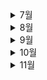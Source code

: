 <details>
 <summary>7월</summary>

<div markdown="1">

# 7월

<img src="README.assets/sun-3588618_960_720.jpg" style="zoom:25%;" />

- 💪[7월 5일(git명령어)](./7월/7.5_git_간단한_명령어_정리.md)
- 🚩[7월 6일(github)](./7월/7.6_git_수업내용.md)
- 🎖️ [7월 7일(git_branch)](./7월/7.7_수업.md)
- 🌅[7월 8일(git_branch)](./7월/7.8_수업.MD)
- 👿[7월 9일(자습)](./7월/7.9_자습.md)
- 😿[7월 10일(자습)](./7월/7.10_자습.md)
- 🧐[7월 11일(python)](./7월/7.11_python.md)
- 🐈[7월 12일(python)](./7월/7.12_python.md)
- 👓[7월 13일(python)](./7월/7.13_python.md)
- 🤢[7월 14일(python)](./7월/7.14_python.md)
- 🐶[7월 15일(python)](./7월/7.15_python.md)
- 💥[7월 16일(python)](./7월/7.16_python.md)
- 🍅[7월 17일(python)](./7월/7.17_python.md)
- 💧[7월 18일(python)](./7월/7.18_python.md)
- 🧠[7월 19일(python)](./7월/7.19_python.md)
- 🎁[7월 20일(python)](./7월/7.20_python.md)
- 🌂[7월 21일(python)](./7월/7.21_python.md)
- 💨[7월 22일(python)](./7월/7.22_python.md)
- 🤪[7월 23일(python)](./7월/7.23_python_json.md)
- ☀️[7월 24일(python)](./7월/7.24_python_swEA.md)
- 😲[7월 25일(python)](./7월/7.25_python.md)
- 📦[7월 26일(python)](./7월/7.26_python.md)
- 🕊️[7월 27일(python)](./7월/7.27_python.md)
- 😈[7월 28일(python)](./7월/7.28_python.md)
- 🥵[7월 29일(python)](./7월/7.29_python.md)
- 😴[7월 30일(python)](./7월/7.30_자습.md)
- 🙀[7월 31일(python)](./7월/7.31_자습.md)

</div>
</details>

<details>
 <summary>8월</summary>
<div markdown="1">

# 8월

![Thunersee 강, 스위스와 인터라켄 도시](https://img.freepik.com/premium-photo/interlaken-town-with-thunersee-river-switzerland_1339-63307.jpg)

- 😎[8월 1일](./8월/8.1_python.md)
- 😩[8월 2일](./8월/8.2_python.md)
- 👍[8월 3일](./8월/8.3_python.md)
- 😐[8월 4일](./8월/8.4_python.md)
- ⛑️[8월 5일](./8월/8.5_python.md)
- 👋[8월 6일](./8월/8.6_자습.md)
- 😇[8월 7일](./8월/8.7_자습.md)
- 😍[8월 8일](./8월/8.8_python.md)
- 🏝️[8월 9일](./8월/8.9_python.md)
- 🍄[8월 10일](./8월/8.10_python.md)
- 🥵[8월 11일](./8월/8.11_python.md)
- 🤔[8월 12일](./8월/8.12_python.md)
- 🙂[8월 13일](./8월/8.13_자습.md)
- 👻[8월 14일](./8월/8.14_자습.md)
- 🙏[8월 15일](./8월/8.15_자습.md)
- 🧐[8월 16일](./8월/8.16_database.md)
- 😴[8월 17일](./8월/8.17_database.md)
- ☀️[8월 18일](./8월/8.18_database.md)
- 👋[8월 19일](./8월/8.19_database.md)
- 👨‍🎨[8월 20일](./8월/8.20_자습.md)
- 😟[8월 21일](./8월/8.21_자습.md)
- 👓[8월 22일](./8월/8.22_database.md)
- 🙀[8월 23일](./8월/8.23_database.md)
- 🤚[8월 24일](./8월/8.24_database.md)
- 🤒[8월 25일](./8월/8.25_database.md)
- 😮[8월 26일](./8월/8.26_database.md)
- 👉[8월 27일](./8월/8.27_자습.md)
- 😾[8월 28일](./8월/8.28_자습.md)
- 🐤[8월 29일](./8월/8.29_Web.md)
- 😵[8월 30일](./8월/8.30_Web.md)
- 😕[8월 31일](./8월/8.31_Web.md)

</div>
</details>

<details>
 <summary>9월</summary>
<div markdown="1">

# 9월

![indiana-cornfield-sunset.webp](C:\Users\son\Desktop\TIL\README.assets\indiana-cornfield-sunset.webp)

- 😀[9월 1일](./9월/9.1_Web.md)
- 😔[9월 2일](./9월/9.2_Web.md)
- 🐤[9월 3일](./9월/9.3_자습.md)
- 🧅[9월 4일](./9월/9.4_자습.md)
- 🔩[9월 5일](./9월/9.5_Web.md)
- 🥈[9월 6일](./9월/9.6_Web.md)
- 🗣️[9월 7일](./9월/9.7_Web.md)
- 😖[9월 8일](./9월/9.8_Web.md)
- 💆[9월 9일](./9월/9.9_자습.md)
- 🥵[9월 10일](./9월/9.10_자습.md)
- 🤜[9월 11일](./9월/9.11_자습.md)
- ✍️[9월 12일](./9월/9.12_자습.md)
- 👓[9월 13일](./9월/9.13_Web.md)
- 👀[9월 14일](./9월/9.14_Web.md)
- 🤢[9월 15일](./9월/9.15_Javascript.md)
- ✍️[9월 16일](./9월/9.16_Javascript.md)
- 🌏[9월 17일](./9월/9.17_자습.md)
- 👻[9월 18일](./9월/9.18_자습.md)
- 😨[9월 19일](./9월/9.19_Javascript.md)
- 🤴[9월 20일](./9월/9.20_Javascript.md)
- 👨‍💻[9월 21일](./9월/9.21_DJANGO.md)
- 🐷[9월 22일](./9월/9.22_DJANGO.md)
- 🤝[9월 23일](./9월/9.23_DJANGO.md)
- 👥[9월 24일](./9월/9.24_자습.md)
- 👜[9월 25일](./9월/9.25_자습.md)
- 🥽[9월 26일](./9월/9.26_DJANGO.md)
- 👄[9월 27일](./9월/9.27_DJANGO.md)
- 🦴[9월 28일](./9월/9.28_DJANGO.md)
- 🚉[9월 29일](./9월/9.29_DJANGO.md)
- ✋[9월 30일](./9월/9.30_DJANGO.md)

</div>
</details>

<details>
 <summary>10월</summary>
<div markdown="1">

# 10월

![파일:해피할로윈.jpg](https://w.namu.la/s/45f0a9e507fc904b7accb3586ff709220b6242dfda220bd7ae85a39b57b22a760a4fa4cb0c2fbf16f37c9d229d0e93a1aac0d9c3dbd927c039698d9bdd9ab9a6c482388f37f0e3860b7be41713880b763e808fc7397c2cb48d4e4d3b9e8590bdc14a4c882dd6ead3083ef203c983ab5a)

- 😀[10월 1일](./10월/10.1_자습.md)
- 😵[10월 2일](./10월/10.2_자습.md)
- 🧙‍♂️[10월 3일](./10월/10.3_자습.md)
- ✍️[10월 4일](./10월/10.4_django.md)
- 😴[10월 5일](./10월/10.5_django.md)
- 😤[10월 6일](./10월/10.6_django.md)
- 👩‍🦰[10월 7일](./10월/10.7_project.md)
- 🤴[10월 8일](./10월/10.8_자습.md)
- 🕺[10월 9일](./10월/10.9_자습.md)
- 💼[10월 10일](./10월/10.10_자습.md)
- 🦴[10월 11일](./10월/10.11_django.md)
- 🐑[10월 12일](./10월/10.12_django.md)
- 🌺[10월 13일](./10월/10.13_django.md)

</div>
</details>

<details>
 <summary>11월</summary>
<div markdown="1">

# 11월

- 😀[9월 1일](./9월/9.1_Web.md)

</div>
</details>